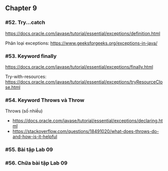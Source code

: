 ## Chapter 9

### #52. Try...catch

https://docs.oracle.com/javase/tutorial/essential/exceptions/definition.html <br>

Phân loại exceptions: https://www.geeksforgeeks.org/exceptions-in-java/ <br>

### #53. Keyword finally

https://docs.oracle.com/javase/tutorial/essential/exceptions/finally.html <br>

Try-with-resources: https://docs.oracle.com/javase/tutorial/essential/exceptions/tryResourceClose.html <br>

### #54. Keyword Throws và Throw

Throws (số nhiều)<br>

- https://docs.oracle.com/javase/tutorial/essential/exceptions/declaring.html
- https://stackoverflow.com/questions/18491020/what-does-throws-do-and-how-is-it-helpful

### #55. Bài tập Lab 09

### #56. Chữa bài tập Lab 09
